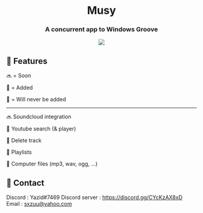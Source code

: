 <div align="center">


  <h1>Musy</h1>
  <h3>
    A concurrent app to Windows Groove
  </h3>
  <img src="https://github.com/0xSxZ/Musy/raw/main/git/Musy.mp4">
</div>


<!-- Features -->
## :dart: Features


🔜 = Soon

💚 = Added

🚫 = Will never be added

-------------------------

🔜 Soundcloud integration

💚 Youtube search (& player)

💚 Delete track
  
💚 Playlists
  
💚 Computer files (mp3, wav, ogg, ...)


<!-- Contact -->
## :handshake: Contact

Discord : Yazid#7469 
Discord server : https://discord.gg/CYcKzAX8xD
Email : sxzuu@yahoo.com 
